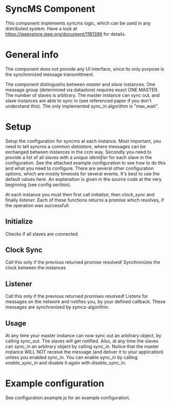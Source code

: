 # SyncMS Component

This component implements syncms logic, which can be used in any distributed system. 
Have a look at https://ieeexplore.ieee.org/document/1181396 for details.

# General info
The component does not provide any UI interface, since its only purpose is the synchronized message transmittment. 

The component distinguishs between *master* and *slave* instances. One message group (determined via datastore) requires exact ONE MASTER. The number of slaves is arbitrary.
The master instance can sync out, and slave instances are able to sync in (see referenced paper if you don't understand this). The only implemented sync_in algorithm is "max_wait".

# Setup
Setup the configuration for syncms at each instance. Most important, you need to tell syncms a *common datastore*, where messages can be exchanged between instances in the ccm way. 
Secondly you need to provide a list of all slaves with a *unique identifier* for each slave in the configuration. 
See the attached example configuration to see how to do this and what you need to configure. There are several other configuration options, which are mostly timeouts for several events. It's best to use the default values here. An explanation is given in the source code at the very beginning (see config section).

At each instance you must then first call *initialize*, then *clock_sync* and finally *listener*. 
Each of these functions returns a promise which resolves, if the operation was successfull.

## Initialize 
Checks if all slaves are connected.

## Clock Sync
Call this only if the previous returned promise resolved! 
Synchronizes the clock between the instances

## Listener 
Call this only if the previous returned promises resolved! 
Listens for messages on the network and notifies you, by your defined callback. These messages are synchronized by symcs-algorithm.

## Usage
At any time your master instance can now sync out an arbitrary object, by calling *sync_out*. The slaves will get notified.
Also, at any time the slaves can sync_in an arbitrary object by calling *sync_in*. 
Notice that the master instance WILL NOT receive the message (and deliver it to your application) unless you enabled sync_in. 
You can enable sync_in by calling *enable_sync_in* and disable it again with *disable_sync_in*.


# Example configuration
See configuration.example.js for an example configuration.
